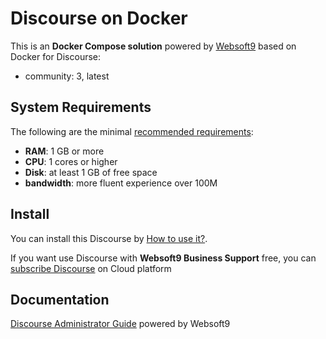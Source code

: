 # Discourse on Docker  

This is an **Docker Compose solution** powered by [Websoft9](https://www.websoft9.com) based on Docker for Discourse:


 - community:  3, latest


## System Requirements

The following are the minimal [recommended requirements](https://hub.docker.com/r/bitnami/discourse):

* **RAM**: 1 GB or more
* **CPU**: 1 cores or higher
* **Disk**: at least 1 GB of free space
* **bandwidth**: more fluent experience over 100M  

## Install

You can install this Discourse by [How to use it?](https://github.com/Websoft9/docker-library#how-to-use-it).   

If you want use Discourse with **Websoft9 Business Support** free, you can [subscribe Discourse](https://www.websoft9.com/apps) on Cloud platform

## Documentation

[Discourse Administrator Guide](https://support.websoft9.com/docs/discourse) powered by Websoft9